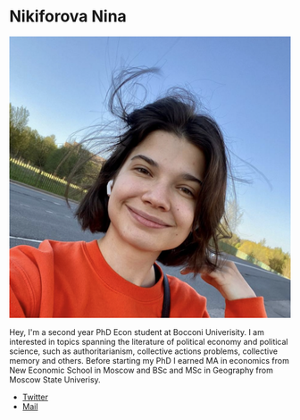 # Nikiforova Nina

![me](/IMAGE.jpg?raw=true)

Hey,  I'm a second year PhD Econ student at Bocconi Univerisity. I am interested in topics spanning the literature of political economy and political science, such as authoritarianism, collective actions problems, collective memory and others. Before starting my PhD I earned MA in economics from New Economic School in Moscow and BSc and MSc in Geography from Moscow State Univerisy.


+ [Twitter](https://twitter.com/nikiforovannina) 
+ [Mail](mailto:nina.nikiforova@phd.unibocconi.it) 
